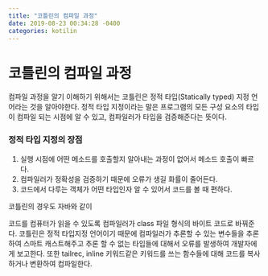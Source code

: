 ```yaml
---
title: "코틀린의 컴파일 과정"
date: 2019-08-23 00:34:28 -0400
categories: kotilin
---
```


# 코틀린의 컴파일 과정

컴파일 과정을 알기 이해하기 위해서는 코틀린은 정적 타입(Statically typed) 지정 언어라는 것을 알아야한다. 정적 타입 지정이라는 말은 프로그램의 모든 구성 요소의 타입이 컴파일 되는 시점에 알 수 있고, 컴파일러가 타입을 검증해준다는 뜻이다.

### 정적 타입 지정의 장점
1. 실행 시점에 어떤 메소드를 호출할지 알아내는 과정이 없어서 메소드 호출이 빠르다.
2. 컴파일러가 정확성을 검증하기 때문에 오류가 생길 화률이 줄어든다.
3. 코드에서 다루는 객체가 어떤 타입인자 알 수 있어서 코드를 볼 때 편하다.

코틀린의 경우도 자바와 같이

코드를 컴퓨터가 읽을 수 있도록 컴파일러가 class 파일 형식의 바이트 코드로 바꿔준다.
코틀린은 정적 타입지정 언어이기 때문에 컴파일러가 추론할 수 있는 변수들을 추론하여 스마트 캐스트해주고 추론 할 수 없는 타입들에 대해서 오류를 발생하여 개발자에게 보고한다. 또한 tailrec, inline 키워드같은 키워드를 쓰는 함수들에 대해 코드를 복사하거나 변환하여 컴파일한다.
